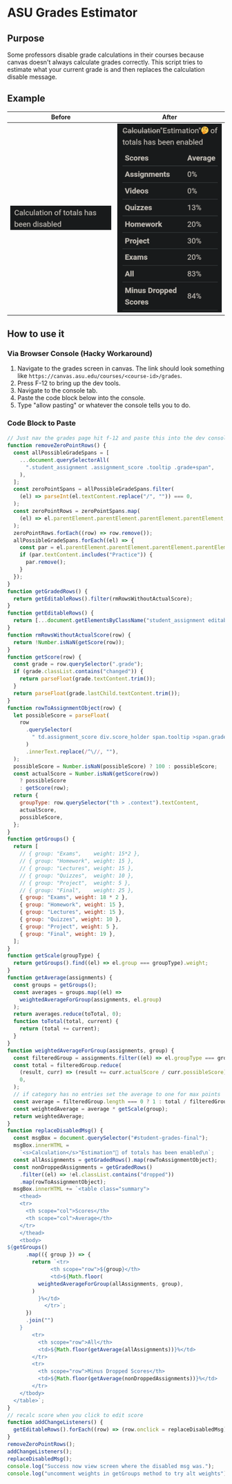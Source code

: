 # ASU Grades Estimator

## Purpose

Some professors disable grade calculations in their courses because canvas doesn't always calculate grades correctly. This script tries to estimate what your current grade is and then replaces the calculation disable message.

## Example

| Before                  | After                 |
| ----------------------- | --------------------- |
| ![Before](./before.png) | ![After](./after.png) |

## How to use it

### Via Browser Console (Hacky Workaround)

1. Navigate to the grades screen in canvas. The link should look something like `https://canvas.asu.edu/courses/<course-id>/grades`.
2. Press F-12 to bring up the dev tools.
3. Navigate to the console tab.
4. Paste the code block below into the console.
5. Type "allow pasting" or whatever the console tells you to do.

### Code Block to Paste

```javascript:getGrades.js
// Just nav the grades page hit f-12 and paste this into the dev console
function removeZeroPointRows() {
  const allPossibleGradeSpans = [
    ...document.querySelectorAll(
      ".student_assignment .assignment_score .tooltip .grade+span",
    ),
  ];
  const zeroPointSpans = allPossibleGradeSpans.filter(
    (el) => parseInt(el.textContent.replace("/", "")) === 0,
  );
  const zeroPointRows = zeroPointSpans.map(
    (el) => el.parentElement.parentElement.parentElement.parentElement,
  );
  zeroPointRows.forEach((row) => row.remove());
  allPossibleGradeSpans.forEach((el) => {
    const par = el.parentElement.parentElement.parentElement.parentElement;
    if (par.textContent.includes("Practice")) {
      par.remove();
    }
  });
}
function getGradedRows() {
  return getEditableRows().filter(rmRowsWithoutActualScore);
}
function getEditableRows() {
  return [...document.getElementsByClassName("student_assignment editable")];
}
function rmRowsWithoutActualScore(row) {
  return !Number.isNaN(getScore(row));
}
function getScore(row) {
  const grade = row.querySelector(".grade");
  if (grade.classList.contains("changed")) {
    return parseFloat(grade.textContent.trim());
  }
  return parseFloat(grade.lastChild.textContent.trim());
}
function rowToAssignmentObject(row) {
  let possibleScore = parseFloat(
    row
      .querySelector(
        " td.assignment_score div.score_holder span.tooltip >span.grade+span",
      )
      .innerText.replace(/^\//, ""),
  );
  possibleScore = Number.isNaN(possibleScore) ? 100 : possibleScore;
  const actualScore = Number.isNaN(getScore(row))
    ? possibleScore
    : getScore(row);
  return {
    groupType: row.querySelector("th > .context").textContent,
    actualScore,
    possibleScore,
  };
}
function getGroups() {
  return [
    // { group: "Exams",    weight: 15*2 },
    // { group: "Homework", weight: 15 },
    // { group: "Lectures", weight: 15 },
    // { group: "Quizzes",  weight: 10 },
    // { group: "Project",  weight: 5 },
    // { group: "Final",    weight: 25 },
    { group: "Exams", weight: 18 * 2 },
    { group: "Homework", weight: 15 },
    { group: "Lectures", weight: 15 },
    { group: "Quizzes", weight: 10 },
    { group: "Project", weight: 5 },
    { group: "Final", weight: 19 },
  ];
}
function getScale(groupType) {
  return getGroups().find((el) => el.group === groupType).weight;
}
function getAverage(assignments) {
  const groups = getGroups();
  const averages = groups.map((el) =>
    weightedAverageForGroup(assignments, el.group)
  );
  return averages.reduce(toTotal, 0);
  function toTotal(total, current) {
    return (total += current);
  }
}
function weightedAverageForGroup(assignments, group) {
  const filteredGroup = assignments.filter((el) => el.groupType === group);
  const total = filteredGroup.reduce(
    (result, curr) => (result += curr.actualScore / curr.possibleScore),
    0,
  );
  // if category has no entries set the average to one for max points
  const average = filteredGroup.length === 0 ? 1 : total / filteredGroup.length;
  const weightedAverage = average * getScale(group);
  return weightedAverage;
}
function replaceDisabledMsg() {
  const msgBox = document.querySelector("#student-grades-final");
  msgBox.innerHTML =
    `<s>Calculation</s>"Estimation"🤔 of totals has been enabled\n`;
  const allAssignments = getGradedRows().map(rowToAssignmentObject);
  const nonDroppedAssignments = getGradedRows()
    .filter((el) => !el.classList.contains("dropped"))
    .map(rowToAssignmentObject);
  msgBox.innerHTML += `<table class="summary">
    <thead>
    <tr>
      <th scope="col">Scores</th>
      <th scope="col">Average</th>
    </tr>
    </thead>
    <tbody>
${getGroups()
      .map(({ group }) => {
        return `<tr>
              <th scope="row">${group}</th>
              <td>${Math.floor(
          weightedAverageForGroup(allAssignments, group),
        )
          }%</td>
            </tr>`;
      })
      .join("")
    }
        <tr>
          <th scope="row">All</th>
          <td>${Math.floor(getAverage(allAssignments))}%</td>
        </tr>
        <tr>
          <th scope="row">Minus Dropped Scores</th>
          <td>${Math.floor(getAverage(nonDroppedAssignments))}%</td>
        </tr>
    </tbody>
  </table>`;
}
// recalc score when you click to edit score
function addChangeListeners() {
  getEditableRows().forEach((row) => (row.onclick = replaceDisabledMsg));
}
removeZeroPointRows();
addChangeListeners();
replaceDisabledMsg();
console.log("Success now view screen where the disabled msg was.");
console.log("uncomment weights in getGroups method to try alt weights");
```

